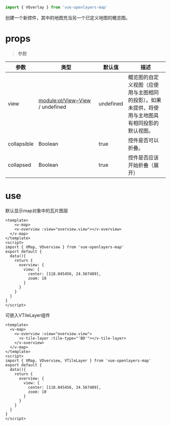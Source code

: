 ```javascript
import { VOverlay } from 'vue-openlayers-map'
```

创建一个新控件，其中的地图充当另一个已定义地图的概览图。

# props

>  参数

| 参数        | 类型                                                         | 默认值    | 描述                                                         |
| ----------- | ------------------------------------------------------------ | --------- | ------------------------------------------------------------ |
| view        | [module:ol/View~View](https://openlayers.org/en/latest/apidoc/module-ol_View-View.html) / undefined | undefined | 概览图的自定义视图（应使用与主图相同的投影）。如果未提供，将使用与主地图具有相同投影的默认视图。 |
| collapsible | Boolean                                                      | true      | 控件是否可以折叠。                                           |
| collapsed   | Boolean                                                      | true      | 控件是否应该开始折叠（展开）                                 |

# use

默认显示map对象中的瓦片图层

```vue
<template>
	<v-map>
  	<v-overview :view="overview.view"></v-overview>
  </v-map>
</template>
<script>
import { VMap, VOverview } from 'vue-openlayers-map'
export default {
  data(){
    return {
      overview: {
        view: {
          center: [118.045456, 24.567489],
          zoom: 10
        }
      }
    }
  }
}
</script>	
```

可嵌入VTileLayer组件

```vue
<template>
  <v-map>
    <v-overview :view="overview.view">
      <v-tile-layer :tile-type="'BD'"></v-tile-layer>	
    </v-overview>
  </v-map>
</template>
<script>
import { VMap, VOverview, VTileLayer } from 'vue-openlayers-map'
export default {
  data(){
    return {
      overview: {
        view: {
          center: [118.045456, 24.567489],
          zoom: 10
        }
      }
    }
  }
}
</script>	
```


